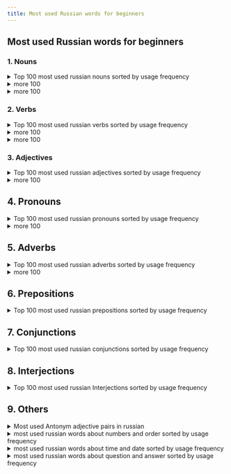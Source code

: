```yaml
---
title: Most used Russian words for beginners
---
```


## Most used Russian words for beginners

### 1. Nouns

<details  markdown=1>
  <summary>Top 100 most used russian nouns sorted by usage frequency</summary>
  <p>

1. человек (person)
2. время (time)
3. год (year)
4. дело (matter, business)
5. жизнь (life)
6. день (day)
7. работа (work, job)
8. слово (word)
9. место (place, location)
10. время года (season)
11. сторона (side)
12. вопрос (question)
13. дом (house, home)
14. рука (hand)
15. страна (country)
16. мир (world, peace)
17. глаз (eye)
18. ребенок (child)
19. женщина (woman)
20. точка (point, dot)
21. вещь (thing, object)
22. комната (room)
23. мать (mother)
24. история (history, story)
25. отец (father)
26. вода (water)
27. нога (leg, foot)
28. голова (head)
29. название (name, title)
30. право (right, law)
31. дорога (road, way)
32. месяц (month)
33. свет (light)
34. группа (group)
35. речь (speech, language)
36. земля (earth, land)
37. пора (time, season)
38. ряд (row, line)
39. сердце (heart)
40. решение (decision, solution)
41. возможность (possibility, opportunity)
42. город (city, town)
43. начало (beginning, start)
44. порядок (order, arrangement)
45. душа (soul)
46. знание (knowledge)
47. идея (idea)
48. путь (way, path)
49. качество (quality)
50. момент (moment, point in time)
51. связь (connection, communication)
52. здание (building)
53. мужчина (man)
54. процесс (process)
55. улица (street)
56. цель (goal, objective)
57. положение (position, situation)
58. девушка (girl)
59. газета (newspaper)
60. кровь (blood)
61. занятие (lesson, occupation)
62. уровень (level)
63. час (hour)
64. событие (event)
65. глава (chapter, head)
66. здоровье (health)
67. документ (document)
68. состояние (state, condition)
69. описание (description)
70. руководитель (leader, manager)
71. врач (doctor)
72. письмо (letter)
73. пример (example)
74. вид (kind, type)
75. поле (field)
76. наука (science)
77. материал (material, substance)
78. звук (sound)
79. музыка (music)
80. угол (angle, corner)
81. граница (border, boundary)
82. организация (organization)
83. регистрация (registration)
84. растение (plant)
85. смысл (meaning, sense)
86. суд (court)
87. рынок (market)
88. культура (culture)
89. центр (center)
90. экономика (economy)
91. тело (body)
92. труд (labor, work)
93. свобода (freedom)
94. здание (construction, building)
95. капитал (capital)
96. герой (hero)
97. стол (table)
98. планета (planet)
99. оружие (weapon)
100. матч (match)

  </p>
</details>


<details  markdown=1>
  <summary>more 100</summary>
  <p>

101. масса (mass, weight)
102. победа (victory, win)
103. гость (guest)
104. доллар (dollar)
105. экран (screen)
106. голос (voice)
107. курс (course, rate)
108. дурак (fool)
109. гора (mountain)
110. побег (escape, breakout)
111. зуб (tooth)
112. камень (stone)
113. стена (wall)
114. океан (ocean)
115. лес (forest, woods)
116. рубль (ruble)
117. карман (pocket)
118. красота (beauty)
119. плечо (shoulder)
120. ресторан (restaurant)
121. кровать (bed)
122. песня (song)
123. государство (state, government)
124. щека (cheek)
125. кровля (roof)
126. шанс (chance, opportunity)
127. парень (guy, lad)
128. мечта (dream)
129. бок (side, flank)
130. рассказ (story, tale)
131. платье (dress)
132. сестра (sister)
133. крыша (roof)
134. копия (copy)
135. кот (cat)
136. армия (army)
137. взгляд (look, glance)
138. погода (weather)
139. кредит (credit)
140. кофе (coffee)
141. тема (theme, topic)
142. длина (length)
143. кабель (cable)
144. знак (sign, symbol)
145. телефон (telephone, phone)
146. растение (plant)
147. участок (plot, land plot)
148. ящик (box, drawer)
149. бумага (paper)
150. банк (bank)
151. лист (sheet, leaf)
152. река (river)
153. музей (museum)
154. костюм (suit)
155. механизм (mechanism)
156. удовольствие (pleasure, enjoyment)
157. белок (protein)
158. генерал (general)
159. куст (bush)
160. книжка (booklet, small book)
161. здоровье (health)
162. показатель (indicator)
163. кресло (chair)
164. ветер (wind)
165. главное (main thing, essential)
166. танк (tank)
167. грудь (chest, breast)
168. медведь (bear)
169. здание (building)
170. собака (dog)
171. хозяин (owner, master)
172. судьба (fate, destiny)
173. краска (paint)
174. ковер (carpet, rug)
175. доктор (doctor)
176. нос (nose)
177. труба (pipe, tube)
178. кухня (kitchen)
179. знакомый (acquaintance, familiar person)
180. лампа (lamp)
181. кинотеатр (cinema, movie theater)
182. бизнес (business)
183. площадь (square)
184. песок (sand)
185. газ (gas)
186. металл (metal)
187. реставрация (restoration)
188. пленка (film, tape)
189. победитель (winner, victor)
190. портрет (portrait)
191. карта (map, card)
192. магазин (shop, store)
193. режим (mode, regime)
194. кровотечение (bleeding)
195. реклама (advertisement, ad)
196. кисть (brush, hand)
197. воспоминание (memory, remembrance)
198. сигарета (cigarette)
199. попытка (attempt, try)
200. корм (feed, food)

  </p>
</details>

<details  markdown=1>
  <summary>more 100</summary>
  <p>

201. проблема (problem)
202. птица (bird)
203. трубка (tube, pipe)
204. молоко (milk)
205. план (plan)
206. трава (grass)
207. грязь (dirt, mud)
208. концерт (concert)
209. гараж (garage)
210. лодка (boat)
211. взрыв (explosion)
212. бой (fight, battle)
213. занавес (curtain)
214. касание (touch)
215. кисточка (brush, small brush)
216. подсказка (hint, clue)
217. рыба (fish)
218. корпус (body, hull)
219. крыло (wing)
220. толпа (crowd)
221. линия (line)
222. метр (meter)
223. ветка (branch)
224. лето (summer)
225. кресли (crystal)
226. пистолет (pistol, gun)
227. колено (knee)
228. бабушка (grandmother)
229. баня (bathhouse, sauna)
230. бассейн (pool)
231. природа (nature)
232. давление (pressure)
233. желание (desire, wish)
234. вечер (evening)
235. масло (oil, butter)
236. палец (finger, toe)
237. угроза (threat)
238. знакомство (acquaintance, meeting)
239. летчик (pilot)
240. тайна (mystery, secret)
241. металлик (metallic)
242. золото (gold)
243. капитан (captain)
244. ящерица (lizard)
245. ночь (night)
246. дача (country house, dacha)
247. воздух (air)
248. зима (winter)
249. зерно (grain)
250. рубашка (shirt)
251. свинья (pig)
252. дама (lady)
253. учитель (teacher)
254. камера (camera, chamber)
255. мотоцикл (motorcycle)
256. вода (vodka)
257. пиво (beer)
258. рождение (birth)
259. реставратор (restorer)
260. гриб (mushroom)
261. яблоко (apple)
262. диск (disk)
263. плот (raft)
264. память (memory)
265. лапа (paw)
266. головоломка (puzzle)
267. снег (snow)
268. стул (chair)
269. губа (lip)
270. нора (burrow, den)
271. театр (theater)
272. микрофон (microphone)
273. лосось (salmon)
274. территория (territory)
275. жилье (housing, accommodation)
276. пища (food, nourishment)
277. сезон (season)
278. кровать (bed)
279. балкон (balcony)
280. груз (load, cargo)
281. маршрут (route)
282. средство (means, remedy)
283. муравей (ant)
284. деньги (money)
285. заяц (hare)
286. крест (cross)
287. полоса (strip, band)
288. период (period)
289. молния (lightning)
290. девочка (little girl)
291. пшеница (wheat)
292. крючок (hook)
293. крепость (fortress, stronghold)
294. стекло (glass)
295. дух (spirit)
296. пуля (bullet)
297. солнце (sun)
298. железо (iron)
299. чемодан (suitcase)
300. дым (smoke)

  </p>
</details>

### 2. Verbs

<details  markdown=1>
  <summary>Top 100 most used russian verbs sorted by usage frequency</summary>
  <p>

1. быть (to be)
2. иметь (to have)
3. делать (to do, to make)
4. говорить (to speak, to say)
5. знать (to know)
6. стать (to become)
7. видеть (to see)
8. думать (to think)
9. жить (to live)
10. работать (to work)
11. дать (to give)
12. любить (to love)
13. пойти (to go)
14. обеспечивать (to provide)
15. сделать (to do, to make)
16. чувствовать (to feel)
17. понимать (to understand)
18. оставаться (to remain)
19. решить (to solve, to decide)
20. получить (to receive, to get)
21. начать (to start, to begin)
22. стоить (to cost)
23. прийти (to come)
24. играть (to play)
25. продавать (to sell)
26. смотреть (to watch, to look)
27. показывать (to show)
28. ждать (to wait)
29. спросить (to ask)
30. узнать (to find out, to learn)
31. открыть (to open)
32. заниматься (to be engaged in, to deal with)
33. вести (to lead, to conduct)
34. ехать (to go, to ride)
35. готовить (to cook, to prepare)
36. считать (to count, to consider)
37. помочь (to help)
38. писать (to write)
39. вернуться (to return)
40. слышать (to hear)
41. забыть (to forget)
42. уходить (to leave, to go away)
43. изменить (to change)
44. брать (to take)
45. подумать (to think)
46. описывать (to describe)
47. сказать (to say, to tell)
48. принимать (to take, to accept)
49. сидеть (to sit)
50. учиться (to study, to learn)
51. работать (to work)
52. входить (to enter)
53. остановить (to stop)
54. вспомнить (to remember)
55. выйти (to go out, to exit)
56. увидеть (to see)
57. закончить (to finish, to complete)
58. планировать (to plan)
59. устанавливать (to install, to set up)
60. улыбаться (to smile)
61. позволять (to allow, to permit)
62. рассказывать (to tell, to narrate)
63. общаться (to communicate, to socialize)
64. убить (to kill)
65. взять (to take)
66. звонить (to call, to ring)
67. служить (to serve)
68. гулять (to walk, to stroll)
69. встретить (to meet)
70. участвовать (to participate)
71. лежать (to lie)
72. удаться (to succeed)
73. возникать (to arise, to appear)
74. действовать (to act)
75. написать (to write)
76. снимать (to remove, to take off)
77. представлять (to represent)
78. нравиться (to like)
79. выглядеть (to look, to appear)
80. читать (to read)
81. узнавать (to recognize, to identify)
82. привести (to lead, to bring)
83. пройти (to pass, to go through)
84. летать (to fly)
85. держать (to hold)
86. приобретать (to acquire, to obtain)
87. готовиться (to prepare, to get ready)
88. подходить (to approach, to fit)
89. состоять (to consist, to be composed)
90. приняться (to undertake, to start)
91. подниматься (to rise, to go up)
92. включать (to include, to turn on)
93. приходиться (to happen, to occur)
94. обрабатывать (to process, to treat)
95. проходить (to pass, to go through)
96. определять (to determine, to define)
97. собираться (to gather, to plan to do something)
98. помнить (to remember)
99. вести себя (to behave)
100. улучшать (to improve)

  </p>
</details>

<details  markdown=1>
  <summary>more 100</summary>
  <p>

101. бежать (to run)
102. найти (to find)
103. пить (to drink)
104. принести (to bring)
105. попробовать (to try)
106. оставить (to leave)
107. продолжать (to continue)
108. действительно (to be really, actually)
109. рассматривать (to consider, to examine)
110. понять (to understand)
111. растут (to grow)
112. спать (to sleep)
113. интересоваться (to be interested in)
114. выражать (to express)
115. пробовать (to taste, to try)
116. описать (to describe)
117. отвечать (to answer, to reply)
118. смотреться (to look, to appear)
119. стараться (to try hard, to make an effort)
120. привыкнуть (to get used to)
121. охватывать (to cover, to embrace)
122. пропустить (to miss, to skip)
123. терять (to lose)
124. смеяться (to laugh)
125. обращаться (to address, to appeal)
126. позволить (to allow, to permit)
127. учить (to teach)
128. обнаружить (to discover, to find out)
129. просить (to ask for, to request)
130. соответствовать (to correspond, to match)
131. включить (to turn on)
132. следить (to follow, to keep track of)
133. направить (to direct, to send)
134. считаться (to be considered, to be regarded as)
135. пропадать (to disappear, to vanish)
136. покупать (to buy)
137. появляться (to appear, to show up)
138. развиваться (to develop, to evolve)
139. посмотреть (to watch, to see)
140. поставить (to put, to place)
141. обеспечиваться (to be provided, to be ensured)
142. отметить (to note, to mark)
143. ударить (to hit, to strike)
144. запомнить (to memorize, to remember)
145. превратиться (to turn into, to transform)
146. образовываться (to form, to be formed)
147. превосходить (to exceed, to surpass)
148. относиться (to relate to, to have to do with)
149. зависеть (to depend)
150. приводить (to lead, to bring)
151. приступить (to start, to begin)
152. обладать (to possess, to have)
153. поддерживать (to support, to maintain)
154. показать (to show)
155. сниматься (to act, to be filmed)
156. возникнуть (to arise, to appear)
157. обеспечивают (to provide, to ensure)
158. описываться (to be described)
159. заключаться (to consist in, to be based on)
160. использоваться (to be used, to be employed)
161. договориться (to agree, to make an agreement)
162. посетить (to visit)
163. применять (to apply, to use)
164. поднимать (to raise, to lift)
165. пройти (to pass, to go through)
166. обратиться (to turn to, to apply to)
167. увеличиваться (to increase)
168. располагать (to have, to dispose)
169. влиять (to influence)
170. включаться (to be included, to turn on)
171. приступать (to begin, to start)
172. дождаться (to wait for, to hold out for)
173. добиться (to achieve, to attain)
174. принадлежать (to belong)
175. сравнивать (to compare)
176. вынести (to take out, to carry away)
177. прибыть (to arrive)
178. забрать (to take away, to pick up)
179. воспользоваться (to use, to take advantage of)
180. охватить (to cover, to embrace)
181. выделить (to allocate, to separate)
182. присутствовать (to be present)
183. проверить (to check, to verify)
184. установиться (to settle, to establish)
185. продолжаться (to continue)
186. изучать (to study, to learn)
187. расположиться (to be located, to settle down)
188. разговаривать (to talk, to converse)
189. занимать (to occupy, to take)
190. устраивать (to arrange, to organize)
191. приниматься (to undertake, to start)
192. охотиться (to hunt)
193. добраться (to reach, to get to)
194. связываться (to connect, to communicate)
195. держаться (to hold on, to cling to)
196. страдать (to suffer)
197. распределить (to distribute, to allocate)
198. решать (to solve, to decide)
199. собирать (to collect, to gather)
200. обрабатывать (to process, to treat)

  </p>
</details>

<details  markdown=1>
  <summary>more 100</summary>
  <p>

201. вырабатывать (to develop, to produce)
202. покрыть (to cover)
203. завершить (to finish, to complete)
204. оставлять (to leave behind)
205. доказать (to prove)
206. обеспечить (to provide, to ensure)
207. присоединиться (to join, to become a member of)
208. уделять (to dedicate, to give)
209. возобновить (to renew, to resume)
210. сопровождать (to accompany)
211. приготовить (to prepare)
212. достигать (to achieve, to reach)
213. убедиться (to make sure, to verify)
214. происходить (to happen, to occur)
215. участвовать (to participate)
216. отличаться (to differ, to be distinguished by)
217. возникать (to arise, to appear)
218. проходить (to pass, to go through)
219. почувствовать (to feel)
220. возможно (possibly, perhaps)
221. получиться (to turn out, to succeed)
222. находиться (to be located, to be found)
223. разработать (to develop, to work out)
224. выступать (to perform, to act)
225. улучшить (to improve, to enhance)
226. вести (to lead, to conduct)
227. сделаться (to become, to get)
228. измерить (to measure)
229. привезти (to bring, to deliver)
230. разбить (to break, to smash)
231. кончаться (to end, to finish)
232. превратить (to turn, to transform)
233. убивать (to kill)
234. удерживать (to hold back, to keep)
235. давать (to give)
236. решиться (to decide, to make up one's mind)
237. устроить (to arrange, to organize)
238. считывать (to read, to scan)
239. рассказывать (to tell, to narrate)
240. подходить (to approach, to fit)
241. оценивать (to estimate, to evaluate)
242. победить (to win, to defeat)
243. объявить (to announce, to declare)
244. перевести (to translate, to transfer)
245. убирать (to clean, to remove)
246. появиться (to appear, to emerge)
247. скрыть (to hide, to conceal)
248. украсть (to steal)
249. привыкать (to get used to)
250. уничтожить (to destroy, to annihilate)
251. присутствие (presence)
252. перенести (to transfer, to move)
253. возможность (possibility, opportunity)
254. простить (to forgive)
255. противиться (to resist, to oppose)
256. убедить (to persuade, to convince)
257. продавать (to sell)
258. соединить (to connect, to join)
259. настраивать (to tune, to adjust)
260. заменить (to replace, to substitute)
261. учиться (to study, to learn)
262. приближаться (to approach, to draw near)
263. настоять (to insist, to stand firm)
264. возможный (possible, potential)
265. следиться (to follow, to ensue)
266. убежден (convinced)
267. установить (to install, to establish)
268. принимать (to accept, to receive)
269. избежать (to avoid, to escape)
270. поднять (to lift, to raise)
271. принадлежность (belonging, membership)
272. предоставлять (to provide, to offer)
273. считаться (to be considered, to be regarded as)
274. настроение (mood)
275. определять (to define, to determine)
276. бить (to beat, to strike)
277. признак (sign, indication)
278. пользоваться (to use, to enjoy)
279. прошлый (past, previous)
280. увеличение (increase,growth)
281. обратить (to turn, to address)
282. быть (to be)
283. противоположный (opposite)
284. понимать (to understand)
285. сдать (to give in, to hand over)
286. подниматься (to rise, to go up)
287. применение (application, use)
288. доделать (to finish, to complete)
289. подход (approach, method)
290. образование (education, formation)
291. включение (inclusion, activation)
292. допустить (to allow, to admit)
293. прибытие (arrival)
294. необходимость (necessity, need)
295. восстановление (restoration, recovery)
296. представлять (to represent, to present)
297. внедрение (implementation, introduction)
298. существовать (to exist)
299. входить (to enter, to be a part of)
300. существенный (substantial, significant)

  </p>
</details>

### 3. Adjectives

<details  markdown=1>
  <summary>Top 100 most used russian adjectives sorted by usage frequency</summary>
  <p>

1. большой (big, large)
2. новый (new)
3. другой (other, another)
4. хороший (good, nice)
5. много (many, much)
6. первый (first)
7. разный (different, various)
8. свой (one's own)
9. долгий (long)
10. сильный (strong)
11. маленький (small, little)
12. важный (important, significant)
13. черный (black)
14. лучший (best)
15. белый (white)
16. дорогой (expensive, dear)
17. чистый (clean, pure)
18. ясный (clear, bright)
19. трудный (difficult, hard)
20. серый (gray)
21. красивый (beautiful)
22. старый (old)
23. синий (blue)
24. крепкий (strong, sturdy)
25. короткий (short)
26. теплый (warm)
27. русский (Russian)
28. главный (main, chief)
29. зеленый (green)
30. тонкий (thin, fine)
31. свежий (fresh)
32. темный (dark)
33. малый (small, little)
34. правильный (correct, proper)
35. средний (middle, average)
36. открытый (open)
37. ранний (early)
38. готовый (ready)
39. большинство (most, majority)
40. простой (simple, easy)
41. дешевый (cheap)
42. живой (alive, living)
43. голубой (light blue)
44. реальный (real, actual)
45. низкий (low)
46. тихий (quiet)
47. точный (accurate, precise)
48. сложный (complex, complicated)
49. душевный (emotional, heartfelt)
50. медленный (slow)
51. мощный (powerful, strong)
52. замечательный (wonderful, remarkable)
53. холодный (cold)
54. полный (full)
55. близкий (close, near)
56. желтый (yellow)
57. возможный (possible, potential)
58. мертвый (dead)
59. отдельный (separate, individual)
60. свободный (free, independent)
61. высокий (high, tall)
62. глубокий (deep)
63. слабый (weak)
64. круглый (round)
65. красный (red)
66. чужой (foreign, other people's)
67. длинный (long)
68. твой (your, yours)
69. музыкальный (musical)
70. нормальный (normal)
71. прямой (straight)
72. вкусный (tasty, delicious)
73. светлый (light, bright)
74. морской (marine, sea)
75. золотой (golden)
76. дикий (wild)
77. жаркий (hot)
78. смешной (funny, amusing)
79. частый (frequent, often)
80. интеллектуальный (intellectual)
81. современный (modern, contemporary)
82. тонкий (delicate, subtle)
83. бледный (pale)
84. мягкий (soft, gentle)
85. круглосуточный (24-hour)
86. глупый (stupid, foolish)
87. яркий (bright, vivid)
88. настоящий (real, genuine)
89. прекрасный (beautiful, excellent)
90. бережливый (frugal, economical)
91. худой (skinny, thin)
92. ненужный (unnecessary, unwanted)
93. жесткий (hard, tough)
94. крупный (large, big)
95. громкий (loud)
96. легкий (light, easy)
97. огромный (huge, enormous)
98. веселый (cheerful, merry)
99. густой(thick, dense)
100. домашний (domestic, home)

  </p>
</details>

<details  markdown=1>
  <summary>more 100</summary>
  <p>

101. температурный (thermal, temperature)
102. диагностический (diagnostic)
103. национальный (national, ethnic)
104. массовый (mass, popular)
105. высший (highest, top)
106. региональный (regional, local)
107. совместный (joint, shared)
108. счастливый (happy, fortunate)
109. женский (feminine, women's)
110. дурацкий (silly, foolish)
111. экономический (economic)
112. новогодний (New Year's, Christmas)
113. знакомый (familiar, known)
114. публичный (public, open)
115. вечный (eternal, everlasting)
116. заметный (noticeable, remarkable)
117. опасный (dangerous)
118. спокойный (calm, peaceful)
119. неправильный (incorrect, wrong)
120. медицинский (medical)
121. удивительный (amazing, astonishing)
122. духовный (spiritual, religious)
123. морозный (frosty, icy)
124. муниципальный (municipal)
125. советский (Soviet, communist)
126. взрослый (adult, grown-up)
127. действительный (valid, real)
128. оптимальный (optimal, best)
129. культурный (cultural)
130. бесплатный (free, costless)
131. хитрый (tricky, cunning)
132. инновационный (innovative)
133. качественный (quality, qualitative)
134. душный (stuffy, suffocating)
135. волшебный (magical, enchanted)
136. верный (true, faithful)
137. языковой (language, linguistic)
138. независимый (independent)
139. странный (strange, odd)
140. боевой (combat, fighting)
141. средиземноморский (Mediterranean)
142. прочный (durable, sturdy)
143. рабочий (working, labor)
144. пустой (empty, vacant)
145. летний (summer, summertime)
146. ограниченный (limited, restricted)
147. российский (Russian, of Russia)
148. масштабный (large-scale, extensive)
149. американский (American, of America)
150. духовой (wind, brass)
151. научный (scientific)
152. душевное (emotional, soulful)
153. забавный (fun, amusing)
154. кровавый (bloody)
155. затруднительный (difficult, problematic)
156. промышленный (industrial)
157. яростный (fierce, angry)
158. конкретный (concrete, specific)
159. механический (mechanical)
160. генетический (genetic)
161. исторический (historical)
162. дорожный (road, highway)
163. неизвестный (unknown)
164. дорогущий (expensive, pricey)
165. суровый (severe, harsh)
166. материальный (material)
167. свежевыжатый (freshly squeezed)
168. музыкальное (musical)
169. китайский (Chinese, of China)
170. зеленоватый (greenish)
171. общественный (social, public)
172. многолетний (perennial, long-term)
173. отличный (excellent, outstanding)
174. новейший (latest, newest)
175. профессиональный (professional)
176. бережный (careful, cautious)
177. рядовой (ordinary, common)
178. обязательный (obligatory, mandatory)
179. городской (urban, city)
180. национально-культурный (national-cultural)
181. непростой (not easy, complicated)
182. золоченый (gilded, gold-plated)
183. небольшой (small, little)
184. умный (smart, intelligent)
185. роскошный (luxurious)
186. огромное (huge, enormous)
187. моральный (moral, ethical)
188. сладкий (sweet)
189. молодой (young)
190. государственный (state, governmental)
191. криминальный (criminal)
192. прочитанный (read, read through)
193. жирный (fat, greasy)
194. душевное равновесие (emotional balance)
195. морское (marine, sea)
196. категорический (categorical, absolute)
197. растительный (vegetable, plant)
198. культовый (cult, iconic)
199. тонизирующий (tonic, invigorating)
200. душевно-трогательный (touching, heartwarming)

  </p>
</details>

## 4. Pronouns

<details  markdown=1>
  <summary>Top 100 most used russian pronouns sorted by usage frequency</summary>
  <p>

1. я (I)
2. он (he)
3. она (she)
4. оно (it)
5. мы (we)
6. вы (you, plural or formal)
7. они (they)
8. себя (oneself)
9. его (his)
10. ее (her)
11. их (their)
12. мой (my)
13. ты (you, singular and informal)
14. ваш (your, plural or formal)
15. свой (one's own)
16. вас (you, plural or formal)
17. наш (our)
18. иной (other, another)
19. кто-то (someone)
20. что-то (something)
21. что (that, what)
22. который (which, who)
23. этот (this)
24. тот (that)
25. никто (nobody)
26. ничто (nothing)
27. каждый (every, each)
28. сам (self)
29. сей (this)
30. такой (such)
31. весь (all, whole)
32. всякий (every, each)
33. любой (any, every)
34. совой (owl)
35. сколько (how many, how much)
36. своего (one's own)
37. мне (to me)
38. тебе (to you, singular and informal)
39. себе (to oneself)
40. ему (to him)
41. ей (to her)
42. нам (to us)
43. вам (to you, plural or formal)
44. им (to them)
45. это (this, it)
46. здесь (here)
47. там (there)
48. где (where)
49. когда (when)
50. как (how)
51. почему (why)
52. что-нибудь (something)
53. кто-нибудь (someone)
54. ничего (nothing)
55. никогда (never)
56. нельзя (it's impossible)
57. можно (it's possible)
58. навсегда (forever)
59. всегда (always)
60. часто (often)
61. редко (rarely)
62. мало (little, few)
63. много (many, much)
64. тут (here)
65. туда (there)
66. отсюда (from here)
67. оттуда (from there)
68. здесь (here)
69. там (there)
70. тоже (also, too)
71. другой (other, another)
72. один (one)
73. даже (even)
74. только (only, just)
75. уже (already)
76. еще (still, yet)
77. всюду (everywhere)
78. куда (where to)
79. откуда (where from)
80. так (so)
81. сейчас (now)
82. потом (then, later)
83. следующий (next, following)
84. предыдущий (previous)
85. внутри (inside)
86. снаружи (outside)
87. недалеко (not far)
88. далеко (far)
89. вместе (together)
90. отдельный (separate, individual)
91. общий (common, general)
92. разный (different, various)
93. некоторый (some, certain)
94. полный (full)
95. пустой (empty)
96. первый (first)
97. последний (last)
98. средний (middle, average)
99. местный (local)
100. главный (main, chief)

  </p>
</details>

<details  markdown=1>
  <summary>more 100</summary>
  <p>

101. весьма (very, quite)
102. вероятно (probably, likely)
103. сначала (at first, initially)
104. потому (therefore, then)
105. именно (exactly, precisely)
106. ведь (after all, because)
107. также (also, as well)
108. всех (all, everyone)
109. некий (a certain, some)
110. тоже самое (the same thing)
111. чей (whose)
112. твой (your, singular and informal)
113. ещё один (one more, another)
114. некто (someone, somebody)
115. ничей (nobody's, none)
116. где-то (somewhere)
117. куда-то (somewhere)
118. что-нибудь еще (something else)
119. кто-нибудь еще (someone else)
120. ничего нового (nothing new)
121. никакой (no, none)
122. другие (other, others)
123. каждый раз (every time)
124. настоящий (real, genuine)
125. несмотря на (despite, in spite of)
126. вместо (instead of)
127. возможно (possibly, perhaps)
128. всего (all, total)
129. сильно (strongly, heavily)
130. где-нибудь (somewhere)
131. куда-нибудь (somewhere)
132. кто-то другой (someone else)
133. ничего не делать (to do nothing)
134. никак не могу (can't)
135. друг друга (each other)
136. каждый день (every day)
137. насколько (how much, to what extent)
138. вне (outside, beyond)
139. возле (near, beside)
140. вокруг (around)
141. позже (later)
142. раньше (earlier)
143. впереди (ahead, in front)
144. позади (behind)
145. внутрь (into, inside)
146. наружу (out, outside)
147. каждый год (every year)
148. почему-то (for some reason)
149. туда-сюда (back and forth)
150. вообще (generally, altogether)
151. где-нибудь еще (somewhere else)
152. куда-нибудь еще (somewhere else)
153. кто-то еще (someone else)
154. ничего нового (nothing new)
155. никакой другой (no other)
156. другие люди (other people)
157. каждый человек (every person)
158. всем известно (it's well-known)
159. сильно повлияло (had a strong impact)
160. где-то рядом (somewhere nearby)
161. куда-то исчез (disappeared somewhere)
162. кто-то здесь (someone is here)
163. ничего не понимаю (don't understand anything)
164. никак не могу понять (can't understand)
165. друг другу (to each other)
166. каждый месяц (every month)
167. насколько я знаю (as far as I know)
168. вне контроля (out of control)
169. возле реки (by the river)
170. вокруг света (around the world)
171. позже вечером (later in the evening)
172. раньше утром (earlier in the morning)
173. впереди всех (ahead of everyone)
174. позади меня (behind me)
175. внутри дома (inside the house)
176. наружу из окна (out of the window)
177. каждый клиент (every customer)
178. почему-то не работает (doesn't work for some reason)
179. туда-сюда ходит (goes back and forth)
180. вообще-то (actually, in fact)
181. где-нибудь далеко (somewhere far away)
182. куда-нибудь дальше (somewhere further)
183. кто-то там (someone is there)
184. ничего не знаю (don't know anything)
185. никак не могу найти (can't find)
186. другими словами (in other words)
187. каждый разный (every different)
188. всем спасибо (thank you all)
189. сильно измениться (to change greatly)
190. где-то в глубине (somewhere deep inside)
191. куда-то ушел (went somewhere)
192. кто-то позвонил (someone called)
193. ничего не помню (don't remember anything)
194. никак не могу понять (can't understand)
195. друг против друга (against each other)
196. каждый годный (every suitable)
197. насколько это важно (how important it is)
198. вне зависимости (regardless)
199. возле дома (near the house)
200. вокруг шума (around the noise)

  </p>
</details>

## 5. Adverbs

<details  markdown=1>
  <summary>Top 100 most used russian adverbs sorted by usage frequency</summary>
  <p>

1. уже (already)
2. очень (very)
3. тоже (also)
4. сейчас (now)
5. там (there)
6. здесь (here)
7. даже (even)
8. всегда (always)
9. никогда (never)
10. потом (later, afterwards)
11. совсем (completely)
12. немного (a little)
13. больше (more)
14. хорошо (well)
15. теперь (now, nowadays)
16. где (where)
17. почти (almost)
18. быстро (quickly, fast)
19. наверное (probably)
20. иногда (sometimes)
21. сначала (at first)
22. слишком (too)
23. недавно (recently)
24. просто (simply, just)
25. возможно (possibly)
26. еще (still, yet, again)
27. рано (early)
28. нормально (normally, fine)
29. много (a lot, many)
30. медленно (slowly)
31. вполне (quite)
32. вдруг (suddenly)
33. уже не (no longer)
34. вместе (together)
35. всё ещё (still)
36. тут (here)
37. обычно (usually)
38. наверняка (for sure, certainly)
39. никак (in no way)
40. обратно (back, backwards)
41. мало (few, little)
42. нормальный (normal)
43. почему-то (for some reason)
44. наверх (upstairs)
45. зачем (why)
46. хороший (good)
47. сейчас же (right now)
48. по-прежнему (as before)
49. далеко (far)
50. когда-то (sometime)
51. наконец (finally)
52. тщательно (thoroughly)
53. где-то (somewhere)
54. почему (why)
55. вниз (down)
56. внутри (inside)
57. примерно (approximately)
58. обратиться (to turn)
59. недолго (not for long)
60. поздно (late)
61. внешне (externally)
62. накануне (on the eve, the day before)
63. вчера (yesterday)
64. обратный (opposite)
65. более (more)
66. дома (at home)
67. всерьез (seriously)
68. кстати (by the way)
69. по-разному (differently)
70. раз (once)
71. чуть (a little bit, slightly)
72. отдельно (separately)
73. точно (exactly)
74. туда (there, to that place)
75. куда (where to)
76. наоборот (on the contrary)
77. неплохо (not bad)
78. назад (back, backwards)
79. по-прежнему (as before)
80. вперед (forward)
81. иногда же (sometimes)
82. навсегда (forever)
83. скоро (soon)
84. едва (barely, hardly)
85. где-нибудь (somewhere)
86. навстречу (towards)
87. затем (then, afterwards)
88. близко (close)
89. кстати говоря (by the way)
90. почему-то не (for some reason not)
91. обратить внимание (to pay attention)
92. никакой (no)
93. впереди (ahead, in front)
94. норма (norm)
95. малыш (little one)
96. давно (long ago)
97. наверно (probably)
98. обратиться к (to address)
99. отдельный (separate)
100. точный (precise)

  </p>
</details>

<details  markdown=1>
  <summary>more 100</summary>
  <p>

101. легко (easily, lightly)
102. всякий раз (every time)
103. вдвое (twice as much)
104. никуда (nowhere)
105. по-прежнему не (still not)
106. наверное не (probably not)
107. вполне возможно (quite possible)
108. давайте (let's)
109. ничуть не (not at all)
110. сразу же (immediately)
111. вовсе не (not at all)
112. ничего не (nothing)
113. прежде всего (first of all)
114. к сожалению (unfortunately)
115. позднее (later)
116. непременно (necessarily)
117. следующим образом (as follows)
118. крепко (firmly)
119. постоянно (constantly)
120. внимательно (carefully)
121. изредка (occasionally)
122. совершенно не (not at all)
123. немало (quite a few)
124. вполне вероятно (quite likely)
125. вне (outside)
126. все-таки (after all, nevertheless)
127. как-то (somehow)
128. вслед за (following)
129. кругом (around)
130. справа (on the right)
131. налево (to the left)
132. громко (loudly)
133. внезапно (suddenly)
134. предельно (extremely)
135. практически (practically)
136. вместе с тем (at the same time)
137. солидно (solidly)
138. везде (everywhere)
139. впереди глаз (in front of one's eyes)
140. почти не (almost not)
141. более того (moreover)
142. ничуть (at all)
143. всё-таки не (still not)
144. незаметно (unnoticeably)
145. впереди всех (ahead of everyone)
146. прежде (before)
147. столько (so much)
148. чтобы (in order to)
149. почти всегда (almost always)
150. впервые (for the first time)
151. неправильно (incorrectly)
152. особенно (especially)
153. непосредственно (directly)
154. вдвойне (twice as much)
155. вдобавок (in addition)
156. как бы (so to speak, as if)
157. налево от (to the left of)
158. впереди всех остальных (ahead of everyone else)
159. справа от (to the right of)
160. просто так (just like that)
161. невероятно (incredibly)
162. впереди времени (ahead of time)
163. во-первых (firstly)
164. между тем (meanwhile)
165. справа внизу (on the bottom right)
166. вдоль (along)
167. тайком (secretly)
168. налево внизу (on the bottom left)
169. всегда же (always)
170. при этом (at the same time)
171. всё же (still, nevertheless)
172. неважно (it doesn't matter)
173. куда-нибудь (somewhere)
174. вдвое больше (twice as much)
175. налево вверху (on the top left)
176. налево вверху от (above and to the left of)
177. вдвое меньше (twice as small)
178. прежде всего не (not primarily)
179. впереди нас (ahead of us)
180. впервые за (for the first time in)
181. впереди отряда (ahead of the squad)
182. вдоль берега (along the shore)
183. впереди планеты всей (ahead of the whole planet)
184. вдоль реки (along the river)
185. налево от центра (to the left of the center)
186. налево от дороги (to the left of the road)
187. впереди глазами (before one's eyes)
188. впереди группы (ahead of the group)
189. вдвое больше чем (twice as much as)
190. впереди конкурентов (ahead of competitors)
191. вдвое меньше чем (twice as small as)
192. вдвое быстрее (twice as fast)
193. впереди своего времени (ahead of one's time)
194. налево от центра города (to the left of the city center)
195. впереди своей эпохи (ahead of its time)
196. впереди всех на свете (ahead of everyone in the world)
197. налево от главного входа (to the left of the main entrance)
198. налево от главной дороги (to the left of the main road)
199. вдвое больше чем у (twice as much as for)
200. налево от центра главного города (to the left of the center of the main city)

  </p>
</details>

## 6. Prepositions

<details  markdown=1>
  <summary>Top 100 most used russian prepositions sorted by usage frequency</summary>
  <p>

1. в (in, into, to)
2. на (on, onto, at)
3. из (from, out of)
4. с (with, from)
5. по (on, along, by)
6. перед (in front of, before)
7. за (behind, after, for)
8. к (to, towards)
9. о (about, of)
10. от (from, of, about)
11. до (until, to)
12. при (at, with)
13. между (between, among)
14. над (above, over)
15. под (under, below)
16. про (about, concerning)
17. через (across, through)
18. около (near, about)
19. мимо (past, by)
20. вокруг (around)
21. в течение (during)
22. вместо (instead of)
23. среди (among, amidst)
24. из-за (because of, due to)
25. в связи с (in connection with)
26. благодаря (thanks to)
27. без (without)
28. из-под (from under)
29. во время (during)
30. возле (near, by)
31. после (after)
32. с помощью (with the help of)
33. в пределах (within)
34. в отличие от (in contrast to, unlike)
35. после того как (after)
36. перед тем как (before)
37. позади (behind)
38. путем (by means of)
39. в рамках (within the framework of)
40. посредством (by means of)
41. по сравнению с (compared to, in comparison with)
42. вокруг света (around the world)
43. назад (back)
44. на берегу (on the shore)
45. на протяжении (over, during)
46. на противоположной стороне (on the opposite side)
47. на основании (on the basis of)
48. наряду с (along with)
49. ниже (below)
50. находясь (while being)
51. об (about, of)
52. обо (about)
53. относительно (regarding, concerning)
54. пересекая (crossing)
55. по всей (all over)
56. по мере (as, according to)
57. посередине (in the middle of)
58. по сути (in fact)
59. посреди (in the midst of, among)
60. пред (before)
61. предо (before)
62. прошлым летом (last summer)
63. сзади (behind)
64. согласно (according to)
65. среди прочего (among other things)
66. с целью (with the purpose of)
67. у (at, by, near)
68. участвуя (participating)
69. через несколько (in a few)
70. чрез (through)
71. вблизи (near, close to)
72. в виде (in the form of)
73. в зависимости от (depending on)
74. вместе с (together with)
75. вне зависимости от (regardless of)
76. в отличие (unlike)
77. впереди (ahead of)
78. впереди времени (ahead of time)
79. впереди графика (ahead of schedule)
80. впереди графиком (ahead of schedule)
81. вне (outside of)
82. внутри (inside of)
83. внутрь (into, inside)
84. в обмен на (in exchange for)
85. в отличие от того (unlike that)
86. вокруг головы (around the head)
87. вокруг света (around the globe)
88. вокруг города (around the city)
89. вокруг солнца (around the sun)
90. вокруг шеи (around the neck)
91. в течение дня (during the day)
92. в течение недели (duringthe week)
93. в течение года (during the year)
94. в течение жизни (during the lifetime)
95. в течение месяца (during the month)
96. до того как (before)
97. за счет (at the expense of)
98. из-за того что (because of the fact that)
99. из-под воды (from under the water)
100. из учета (taking into account)

  </p>
</details>

## 7. Conjunctions

<details  markdown=1>
  <summary>Top 100 most used russian conjunctions sorted by usage frequency</summary>
  <p>

1. и (and)
2. или (or)
3. но (but)
4. а (but, however)
5. потому что (because)
6. так что (so that)
7. чтобы (in order to)
8. как (like, as)
9. чем (than)
10. когда (when)
11. после того, как (after)
12. прежде чем (before)
13. если (if)
14. хотя (although)
15. либо (either, or)
16. не только... но и (not only... but also)
17. будто бы (as if)
18. как будто (as if, as though)
19. что (that)
20. пока (while)

  </p>
</details>

## 8. Interjections

<details  markdown=1>
  <summary>Top 100 most used russian Interjections sorted by usage frequency</summary>
  <p>

1. да (yes)
2. нет (no)
3. ой (oh)
4. ах (ah)
5. ура (hurray)
6. браво (bravo)
7. фу (eww)
8. боже (oh my God)
9. ого (wow)
10. блин (darn)
11. беда (oh no)
12. жаль (what a pity)
13. их (ouch)
14. ух (wow)
15. ку-ку (peekaboo)
16. чё (what)

  </p>
</details>

## 9. Others

<details  markdown=1>
  <summary>Most used Antonym adjective pairs in russian</summary>
  <p>

1. большой - маленький (big - small)
2. высокий - низкий (tall - short)
3. длинный - короткий (long - short)
4. широкий - узкий (wide - narrow)
5. толстый - тонкий (thick - thin)
6. глубокий - поверхностный (deep - superficial)
7. дорогой - дешевый (expensive - cheap)
8. медленный - быстрый (slow - fast)
9. здоровый - болезненный (healthy - sick)
10. тихий - шумный (quiet - noisy)
11. светлый - темный (light - dark)
12. легкий - тяжелый (light - heavy)
13. простой - сложный (simple - complex)
14. горячий - холодный (hot - cold)
15. мокрый - сухой (wet - dry)
16. чистый - грязный (clean - dirty)
17. свободный - занятый (free - busy)
18. круглый - острый (round - sharp)
19. мягкий - жесткий (soft - hard)
20. новый - старый (new - old)
21. красивый - уродливый (beautiful - ugly)
22. прекрасный - ужасный (gorgeous - awful)
23. хороший - плохой (good - bad)
24. веселый - грустный (happy - sad)
25. правильный - неправильный (correct - incorrect)
26. активный - пассивный (active - passive)
27. настоящий - ложный (real - false)
28. бедный - богатый (poor - rich)
29. здравый - безумный (sane - insane)
30. сильный - слабый (strong - weak)
31. серьезный - непринужденный (serious - casual)
32. нежный - грубый (gentle - rough)
33. истинный - ложный (true - false)
34. любимый - нелюбимый (beloved - unloved)
35. мертвый - живой (dead - alive)
36. нормальный - аномальный (normal - abnormal)
37. открытый - закрытый (open - closed)
38. пустой - полный (empty - full)
39. современный - старомодный (modern - old-fashioned)
40. счастливый - несчастный (happy - unhappy)
41. твердый - мягкий (firm - soft)
42. уверенный - неуверенный (confident - uncertain)
43. честный - нечестный (honest - dishonest)
44. ясный - неясный (clear - unclear)
45. знакомый - незнакомый (familiar - unfamiliar)
46. забавный - скучный (funny - boring)
47. здоровый - нездоровый (healthy - unhealthy)
48. известный - неизвестный (known - unknown)
49. крупный - мелкий (large - small)
50. лучший - худший (best - worst)
51. молодой - старший (young - old)
52. неверный - верный (wrong - right)
53. нижний - верхний (lower - upper)
54. огромный - крошечный (huge - tiny)
55. опытный - неопытный (experienced - inexperienced)
56. порядочный - непорядочный (decent - indecent)
57. прежний - нынешний (former - current)
58. противоположный - сходный (opposite - similar)
59. приятный - неприятный (pleasant - unpleasant)
60. реальный - нереальный (real - unreal)
61. симметричный - асимметричный (symmetrical - asymmetrical)
62. смелый - трусливый (brave - cowardly)
63. суровый - мягкий (severe - gentle)
64. трудный - легкий (difficult - easy)
65. умный - глупый (smart - stupid)
66. усталый - отдохнувший (tired - rested)
67. уютный - неуютный (cozy - uncomfortable)
68. холодный - горячий (cold - hot)
69. целый - сломанный (whole - broken)
70. чистосердечный - лицемерный (sincere - hypocritical)
71. шумный - тихий (noisy - quiet)
72. энергичный - вялый (energetic - sluggish)
73. яркий - тусклый (bright - dull)
74. злой - добрый (angry - kind)
75. злостный - миролюбивый (malicious - peaceful)
76. искренний - лживый (sincere - deceitful)
77. качественный - некачественный (quality - low-quality)
78. круглый - угловатый (round - angular)
79. ленивый - трудолюбивый (lazy - hardworking)
80. медленный - быстрый (slow - fast)
81. многословный - молчаливый (talkative - silent)
82. молодой - зрелый (young - mature)
83. нежелательный - желательный (undesirable - desirable)
84. неплохой - плохой (not bad - bad)
85. неподвижный - подвижный (immobile - mobile)
86. неприятный - приятный (unpleasant - pleasant)
87. нечистый - чистый (unclean - clean)
88. неэффективный - эффективный (ineffective - effective)
89. обычный - необычный (ordinary - unusual)
90. одинаковый - разный (same - different)
91. откровенный - скрытный (frank - secretive)
92. открытый - закрытый (open - closed)
93. пассивный - активный (passive - active)
94. правильный - неправильный (correct - incorrect)
95. приятный - неприятный (pleasant - unpleasant)
96. расторопный - неуклюжий (nimble - clumsy)
97. семейный - независимый (family-oriented - independent)
98. свежий - протухший (fresh - stale)
99. свободный - занятый (free - busy)
100. сильный - слабый (strong - weak)

  </p>
</details>

<details  markdown=1>
  <summary>most used russian words about numbers and order sorted by usage frequency</summary>
  <p>

1. число (chislo) - number
2. цифра (tsifra) - digit
3. ноль (nol') - zero
4. один (odin) - one
5. два (dva) - two
6. три (tri) - three
7. четыре (chetyre) - four
8. пять (pyat') - five
9. шесть (shest') - six
10. семь (sem') - seven
11. восемь (vosem') - eight
12. девять (devyat') - nine
13. десять (desyat') - ten
14. первый (pervyj) - first
15. второй (vtoroy) - second
16. третий (tretij) - third
17. четвертый (chetvertyj) - fourth
18. пятый (pyatyj) - fifth
19. шестой (shestoj) - sixth
20. седьмой (sed'moj) - seventh
21. восьмой (vos'moj) - eighth
22. девятый (devyatyy) - ninth
23. десятый (desyatyy) - tenth
24. сотый (sotyy) - hundredth
25. тысячный (tysyachnyj) - thousandth
26. миллионный (millionnyj) - millionth
27. порядок (poryadok) - order
28. последний (posledniy) - last
29. следующий (sleduyushchiy) - next
30. предыдущий (predydushchiy) - previous

  </p>
</details>

<details  markdown=1>
  <summary>most used russian words about time and date sorted by usage frequency</summary>
  <p>

1. время (vremya) - time
2. час (chas) - hour
3. минута (minuta) - minute
4. секунда (sekunda) - second
5. день (den') - day
6. неделя (nedelya) - week
7. месяц (mesyats) - month
8. год (god) - year
9. сегодня (segodnya) - today
10. завтра (zavtra) - tomorrow
11. вчера (vchera) - yesterday
12. утро (utro) - morning
13. день (den') - day
14. вечер (vecher) - evening
15. полдень (polden') - noon
16. полночь (polnoch') - midnight
17. прошлый (proshlyj) - past
18. следующий (sleduyushchij) - next
19. ночь (noch') - night
20. будущее (budushchee) - future
21. первый (pervyj) - first
22. последний (poslednij) - last
23. неделя (nedelya) - Sunday
24. понедельник (ponedel'nik) - Monday
25. вторник (vtornik) - Tuesday
26. среда (sreda) - Wednesday
27. четверг (chetverg) - Thursday
28. пятница (pyatnitsa) - Friday
29. суббота (subbota) - Saturday
30. январь (yanvar') - January

  </p>
</details>

<details  markdown=1>
  <summary>most used russian words about question and answer sorted by usage frequency</summary>
  <p>

1. вопрос (vopros) - question
2. ответ (otvet) - answer
3. что (chto) - what
4. как (kak) - how
5. почему (pochemu) - why
6. где (gde) - where
7. когда (kogda) - when
8. сколько (skol'ko) - how much/many
9. какой (kakoj) - which/what kind of
10. кто (kto) - who
11. зачем (zachem) - why (for what purpose)
12. каким образом (kakim obrazom) - in what way
13. каков (kakov) - what is the nature of
14. какова (kakova) - what is the nature of (feminine)
15. каково (kakovo) - what is the nature of (neuter)
16. какой (kakoy) - what kind of
17. какая (kakaya) - what kind of (feminine)
18. какое (kakoe) - what kind of (neuter)
19. что такое (chto takoye) - what is
20. куда (kuda) - where to
21. откуда (otkuda) - where from
22. кому (komu) - to whom
23. чей (chey) - whose
24. каким (kakim) - in what way
25. каковы (kakovы) - what are the nature of (plural)
26. какие (kakie) - what kind of (plural)
27. какие (kakie) - which ones
28. сколько времени (skol'ko vremeni) - what time is it
29. можно (mozhno) - is it possible/can
30. можно ли (mozhno li) - is it possible

  </p>
</details>

